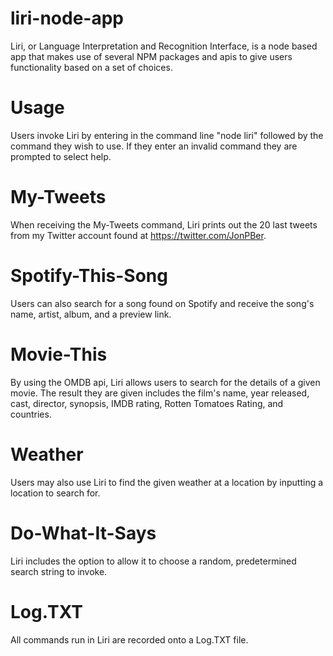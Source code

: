 # liri-node-app

Liri, or Language Interpretation and Recognition Interface, is a node based app that makes use of several NPM packages and apis to give users functionality based on a set of choices.

# Usage
Users invoke Liri by entering in the command line "node liri" followed by the command they wish to use. If they enter an invalid command they are prompted to select help.

# My-Tweets
When receiving the My-Tweets command, Liri prints out the 20 last tweets from my Twitter account found at https://twitter.com/JonPBer. 

# Spotify-This-Song
Users can also search for a song found on Spotify and receive the song's name, artist, album, and a preview link.

# Movie-This
By using the OMDB api, Liri allows users to search for the details of a given movie. The result they are given includes the film's name, year released, cast, director, synopsis, IMDB rating, Rotten Tomatoes Rating, and countries.

# Weather
Users may also use Liri to find the given weather at a location by inputting a location to search for.

# Do-What-It-Says
Liri includes the option to allow it to choose a random, predetermined search string to invoke. 

# Log.TXT
All commands run in Liri are recorded onto a Log.TXT file. 
